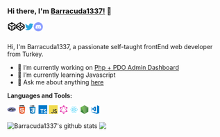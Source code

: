 ### Hi there, I'm [Barracuda1337!](https://Barracuda1337.github.io) 👋

<a href="https://codesandbox.io/u/Barracuda1337">
  <img align="left" alt="Barracuda1337 | CodeSandbox" width="20px" src="https://raw.githubusercontent.com/Barracuda1337/Barracuda1337/main/assets/codesandbox.svg" />
</a>
<a href="https://codepen.io/yunuskaratas">
  <img align="left" alt="Barracuda1337 | Codepen" width="20px" src="https://raw.githubusercontent.com/Barracuda1337/Barracuda1337/main/assets/codepen.png" />
</a>
<a href="https://twitter.com/xtraquila">
  <img align="left" alt="Barracuda1337 | Twitter" width="21px" src="https://raw.githubusercontent.com/Barracuda1337/Barracuda1337/main/assets/twitter.svg" />
</a>
<a href="https://discord.gg/rjenWdFDrA">
  <img align="left" alt="Barracuda1337's Discord" width="21px" src="https://raw.githubusercontent.com/Barracuda1337/barracuda1337/main/assets/discord-round.svg" />
</a>

<br />
<br />

Hi, I'm Barracuda1337, a passionate self-taught frontEnd web developer from Turkey.

- 🔭 I’m currently working on [Php + PDO Admin Dashboard](https://github.com)
- 🌱 I’m currently learning Javascript
- 💬 Ask me about anything [here](https://mail:iletisim@yunuskaratas.com.tr)

**Languages and Tools:**  

<code><img height="20" src="https://raw.githubusercontent.com/github/explore/80688e429a7d4ef2fca1e82350fe8e3517d3494d/topics/php/php.png"></code>
<code><img height="20" src="https://raw.githubusercontent.com/github/explore/80688e429a7d4ef2fca1e82350fe8e3517d3494d/topics/html/html.png"></code>
<code><img height="20" src="https://raw.githubusercontent.com/github/explore/80688e429a7d4ef2fca1e82350fe8e3517d3494d/topics/css/css.png"></code>
<code><img height="20" src="https://raw.githubusercontent.com/github/explore/80688e429a7d4ef2fca1e82350fe8e3517d3494d/topics/typescript/typescript.png"></code>
<code><img height="20" src="https://raw.githubusercontent.com/github/explore/80688e429a7d4ef2fca1e82350fe8e3517d3494d/topics/javascript/javascript.png"></code>
<code><img height="20" src="https://raw.githubusercontent.com/github/explore/5c058a388828bb5fde0bcafd4bc867b5bb3f26f3/topics/graphql/graphql.png"></code>
<code><img height="20" src="https://raw.githubusercontent.com/github/explore/80688e429a7d4ef2fca1e82350fe8e3517d3494d/topics/react/react.png"></code>
<code><img height="20" src="https://raw.githubusercontent.com/github/explore/80688e429a7d4ef2fca1e82350fe8e3517d3494d/topics/nodejs/nodejs.png"></code>
<code><img height="20" src="https://raw.githubusercontent.com/github/explore/80688e429a7d4ef2fca1e82350fe8e3517d3494d/topics/visual-studio-code/visual-studio-code.png"></code>   


  <img align="center" src="https://github-readme-stats.vercel.app/api?username=Barracuda1337&show_icons=true&include_all_commits=true&theme=material-palenight" alt="Barracuda1337's github stats" />
  <img align="center" src="https://github-readme-stats.vercel.app/api/top-langs/?username=Barracuda1337&layout=compact&theme=material-palenight" />
